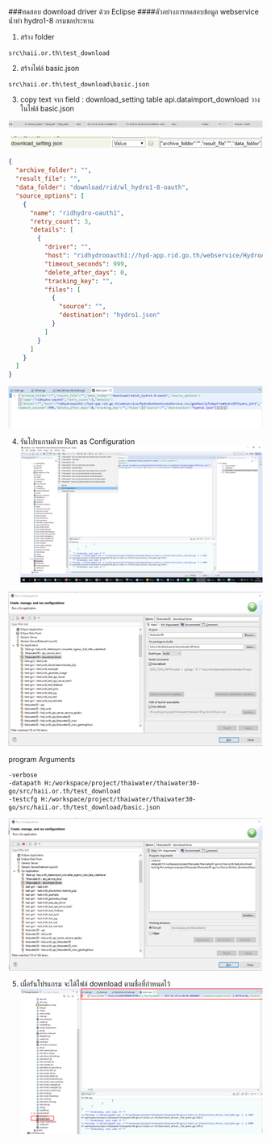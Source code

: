 <!---
author Thitiorn Meeprasert (thitiporn@haii.or.th)
-->
###ทดสอบ download driver ด้วย Eclipse
####ตัวอย่างการทดสอบข้อมูล webservice น้ำท่า hydro1-8 กรมชลประทาน

1. สร้าง folder
```
src\haii.or.th\test_download
```

2. สร้างไฟล์ basic.json
```
src\haii.or.th\test_download\basic.json
```

3. copy text จาก field : download_setting table api.dataimport_download วางในไฟล์ basic.json

![](assets/markdown-img-paste-20190426110201610.png)

![](assets/markdown-img-paste-20190426110257402.png)

```json
{
  "archive_folder": "",
  "result_file": "",
  "data_folder": "download/rid/wl_hydro1-8-oauth",
  "source_options": [
    {
      "name": "ridhydro-oauth1",
      "retry_count": 3,
      "details": [
        {
          "driver": "",
          "host": "ridhydrooauth1://hyd-app.rid.go.th/webservice/HydroAuthenticateService.svc/getHourlyTodayFromHydroID?hydro_id=1",
          "timeout_seconds": 999,
          "delete_after_days": 0,
          "tracking_key": "",
          "files": [
            {
              "source": "",
              "destination": "hydro1.json"
            }
          ]
        }
      ]
    }
  ]
}
```

![](assets/markdown-img-paste-20190426110324887.png)


4. รันโปรแกรมด้วย Run as Configuration
![](assets/markdown-img-paste-20190426110420898.png)


![](assets/markdown-img-paste-20190426110705186.png)

program Arguments
```
-verbose
-datapath H:/workspace/project/thaiwater/thaiwater30-go/src/haii.or.th/test_download
-testcfg H:/workspace/project/thaiwater/thaiwater30-go/src/haii.or.th/test_download/basic.json
```

![](assets/markdown-img-paste-20190426110723182.png)

5. เมื่อรันโปรแกรม จะได้ไฟล์ download ตามชื่อที่กำหนดไว้
![](assets/markdown-img-paste-20190426110857893.png)
